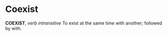 # Coexist

**COEXIST**, _verb intransitive_ To exist at the same time with another; followed by with.